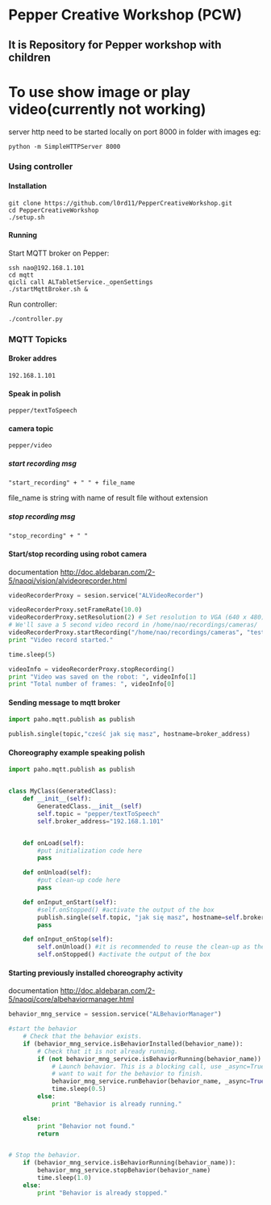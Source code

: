 # Pepper Creative Workshop (PCW)
## It is Repository for Pepper workshop with children

# To use show image or play video(currently not working)
server http need to be started locally on port 8000 in folder with images eg:
 ```
python -m SimpleHTTPServer 8000
```

### Using controller
#### Installation
```
git clone https://github.com/l0rd11/PepperCreativeWorkshop.git
cd PepperCreativeWorkshop
./setup.sh
``` 
#### Running
Start MQTT broker on Pepper:
```
ssh nao@192.168.1.101
cd mqtt
qicli call ALTabletService._openSettings
./startMqttBroker.sh &
```
Run controller:
```
./controller.py
```

### MQTT Topicks
#### Broker addres
```
192.168.1.101
```
#### Speak in polish
```
pepper/textToSpeech
```
#### camera topic
```
pepper/video
```
##### start recording msg
```
"start_recording" + " " + file_name
```
file_name is string with name of result file without extension 
##### stop recording msg
```
"stop_recording" + " "
```

#### Start/stop recording using robot camera
documentation http://doc.aldebaran.com/2-5/naoqi/vision/alvideorecorder.html
```python
videoRecorderProxy = sesion.service("ALVideoRecorder")

videoRecorderProxy.setFrameRate(10.0)
videoRecorderProxy.setResolution(2) # Set resolution to VGA (640 x 480)
# We'll save a 5 second video record in /home/nao/recordings/cameras/
videoRecorderProxy.startRecording("/home/nao/recordings/cameras", "test")
print "Video record started."

time.sleep(5)

videoInfo = videoRecorderProxy.stopRecording()
print "Video was saved on the robot: ", videoInfo[1]
print "Total number of frames: ", videoInfo[0]
```

#### Sending message to mqtt broker
```python
import paho.mqtt.publish as publish

publish.single(topic,"cześć jak się masz", hostname=broker_address)
```

#### Choreography example speaking polish

```python
import paho.mqtt.publish as publish


class MyClass(GeneratedClass):
    def __init__(self):
        GeneratedClass.__init__(self)
        self.topic = "pepper/textToSpeech"
        self.broker_address="192.168.1.101"


    def onLoad(self):
        #put initialization code here
        pass

    def onUnload(self):
        #put clean-up code here
        pass

    def onInput_onStart(self):
        #self.onStopped() #activate the output of the box
        publish.single(self.topic, "jak się masz", hostname=self.broker_address)
        pass

    def onInput_onStop(self):
        self.onUnload() #it is recommended to reuse the clean-up as the box is stopped
        self.onStopped() #activate the output of the box
```

#### Starting previously installed choreography activity 

documentation http://doc.aldebaran.com/2-5/naoqi/core/albehaviormanager.html

```python
behavior_mng_service = session.service("ALBehaviorManager")

#start the behavior
    # Check that the behavior exists.
    if (behavior_mng_service.isBehaviorInstalled(behavior_name)):
        # Check that it is not already running.
        if (not behavior_mng_service.isBehaviorRunning(behavior_name)):
            # Launch behavior. This is a blocking call, use _async=True if you do not
            # want to wait for the behavior to finish.
            behavior_mng_service.runBehavior(behavior_name, _async=True)
            time.sleep(0.5)
        else:
            print "Behavior is already running."

    else:
        print "Behavior not found."
        return


# Stop the behavior.
    if (behavior_mng_service.isBehaviorRunning(behavior_name)):
        behavior_mng_service.stopBehavior(behavior_name)
        time.sleep(1.0)
    else:
        print "Behavior is already stopped."



```

